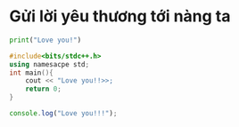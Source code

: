 # Gửi lời yêu thương tới nàng ta
```python
print("Love you!")
```
```cpp
#include<bits/stdc++.h>
using namesacpe std;
int main(){
    cout << "Love you!!>>;
    return 0;
}
```
```js
console.log("Love you!!!");
```